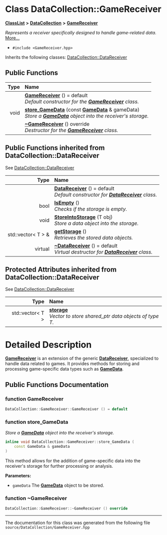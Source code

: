 

# Class DataCollection::GameReceiver



[**ClassList**](annotated.md) **>** [**DataCollection**](namespace_data_collection.md) **>** [**GameReceiver**](class_data_collection_1_1_game_receiver.md)



_Represents a receiver specifically designed to handle game-related data._ [More...](#detailed-description)

* `#include <GameReceiver.hpp>`



Inherits the following classes: [DataCollection::DataReceiver](class_data_collection_1_1_data_receiver.md)






















































## Public Functions

| Type | Name |
| ---: | :--- |
|   | [**GameReceiver**](#function-gamereceiver) () = default<br>_Default constructor for the_ [_**GameReceiver**_](class_data_collection_1_1_game_receiver.md) _class._ |
|  void | [**store\_GameData**](#function-store_gamedata) (const [**GameData**](class_data_collection_1_1_game_data.md) & gameData) <br>_Store a_ [_**GameData**_](class_data_collection_1_1_game_data.md) _object into the receiver's storage._ |
|   | [**~GameReceiver**](#function-gamereceiver) () override<br>_Destructor for the_ [_**GameReceiver**_](class_data_collection_1_1_game_receiver.md) _class._ |


## Public Functions inherited from DataCollection::DataReceiver

See [DataCollection::DataReceiver](class_data_collection_1_1_data_receiver.md)

| Type | Name |
| ---: | :--- |
|   | [**DataReceiver**](#function-datareceiver) () = default<br>_Default constructor for_ [_**DataReceiver**_](class_data_collection_1_1_data_receiver.md) _class._ |
|  bool | [**IsEmpty**](#function-isempty) () <br>_Checks if the storage is empty._  |
|  void | [**StoreIntoStorage**](#function-storeintostorage) (T obj) <br>_Store a data object into the storage._  |
|  std::vector&lt; T &gt; & | [**getStorage**](#function-getstorage) () <br>_Retrieves the stored data objects._  |
| virtual  | [**~DataReceiver**](#function-datareceiver) () = default<br>_Virtual destructor for_ [_**DataReceiver**_](class_data_collection_1_1_data_receiver.md) _class._ |
















## Protected Attributes inherited from DataCollection::DataReceiver

See [DataCollection::DataReceiver](class_data_collection_1_1_data_receiver.md)

| Type | Name |
| ---: | :--- |
|  std::vector&lt; T &gt; | [**storage**](#variable-storage)  <br>_Vector to store shared\_ptr data objects of type T._  |






































# Detailed Description


[**GameReceiver**](class_data_collection_1_1_game_receiver.md) is an extension of the generic [**DataReceiver**](class_data_collection_1_1_data_receiver.md), specialized to handle data related to games. It provides methods for storing and processing game-specific data types such as [**GameData**](class_data_collection_1_1_game_data.md). 


    
## Public Functions Documentation




### function GameReceiver 

```C++
DataCollection::GameReceiver::GameReceiver () = default
```






### function store\_GameData 

_Store a_ [_**GameData**_](class_data_collection_1_1_game_data.md) _object into the receiver's storage._
```C++
inline void DataCollection::GameReceiver::store_GameData (
    const GameData & gameData
) 
```



This method allows for the addition of game-specific data into the receiver's storage for further processing or analysis.




**Parameters:**


* `gameData` The [**GameData**](class_data_collection_1_1_game_data.md) object to be stored. 




        



### function ~GameReceiver 

```C++
DataCollection::GameReceiver::~GameReceiver () override
```




------------------------------
The documentation for this class was generated from the following file `source/DataCollection/GameReceiver.hpp`

